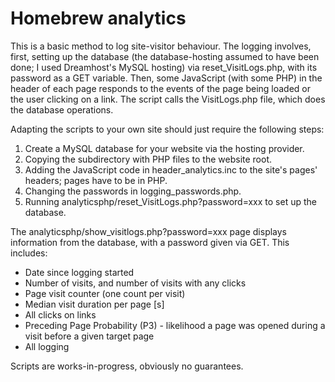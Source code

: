 # Homebrew analytics

This is a basic method to log site-visitor behaviour. The logging involves, first, setting up the database (the database-hosting assumed to have been done; I used Dreamhost's MySQL hosting) via reset_VisitLogs.php, with its password as a GET variable. Then, some JavaScript (with some PHP) in the header of each page responds to the events of the page being loaded or the user clicking on a link. The script calls the VisitLogs.php file, which does the database operations. 

Adapting the scripts to your own site should just require the following steps:

1. Create a MySQL database for your website via the hosting provider.
2. Copying the subdirectory with PHP files to the website root.
3. Adding the JavaScript code in header_analytics.inc to the site's pages' headers; pages have to be in PHP.
4. Changing the passwords in logging_passwords.php.
5. Running analyticsphp/reset_VisitLogs.php?password=xxx to set up the database.

The analyticsphp/show_visitlogs.php?password=xxx page displays information from the database, with a password given via GET. This includes:
- Date since logging  started
- Number of visits, and number of visits with any clicks
- Page visit counter (one count per visit)
- Median visit duration per page [s]
- All clicks on links
- Preceding Page Probability (P3) - likelihood a page was opened during a visit before a given target page
- All logging

Scripts are works-in-progress, obviously no guarantees.
